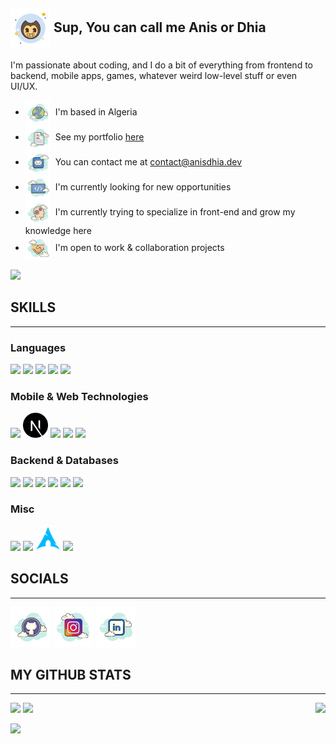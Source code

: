 ##  <img align="center" src="./svgs/icons8-bendy.svg" height="64" /> Sup, You can call me Anis or Dhia 

I'm passionate about coding, and I do a bit of everything from frontend to backend, mobile apps, games, whatever weird low-level stuff or even UI/UX.

*   <img align="center" src="./svgs/icons8-globe.svg" height="40"/>  I'm based in Algeria
*   <img align="center" src="./svgs/icons8-portfolio.svg" height="40"/>  See my portfolio [here](https://anisdhia.dev/)
*   <img align="center" src="./svgs/icons8-email.svg" height="40"/>  You can contact me at [contact@anisdhia.dev](mailto:contact@anisdhia.dev)
*   <img align="center" src="./svgs/icons8-programming-flag.svg" height="40"/>  I'm currently looking for new opportunities
*   <img align="center" src="./svgs/icons8-learning.svg" height="40"/>  I'm currently trying to specialize in front-end and grow my knowledge here
*   <img align="center" src="./svgs/icons8-handshake.svg" height="40"/>  I'm open to work & collaboration projects

<a href="https://www.github.com/anisdhia" target="_blank" rel="noreferrer"><img
src="https://img.shields.io/github/followers/anisdhia?logo=github&style=for-the-badge&color=0891b2&labelColor=1c1917" /></a>

## SKILLS
------------------------
### Languages
[<code><img height="40" src="https://img.icons8.com/?size=100&id=uJM6fQYqDaZK&format=png&color=000000"></code>]()
[<code><img height="40" src="https://img.icons8.com/?size=100&id=108784&format=png&color=000000"></code>]()
[<code><img height="40" src="https://img.icons8.com/color/48/000000/dart.png"></code>](https://dart.dev)
[<code><img height="40" src="https://img.icons8.com/color/48/000000/c-plus-plus-logo.png"></code>]()
[<code><img height="40" src="https://img.icons8.com/color/452/c-programming.png"></code>]()
### Mobile & Web Technologies
[<code><img height="40" src="https://img.icons8.com/?size=100&id=asWSSTBrDlTW&format=png&color=000000"></code>](https://react.dev)
[<code><img height="40" src="./svgs/nextjs.svg" height="24" target="_blank"/></code>](https://nextjs.org)
[<code><img height="40" src="https://img.icons8.com/color/48/000000/flutter.png"></code>](https://flutter.dev)
[<code><img height="40" src="https://img.icons8.com/?size=100&id=eETV3RNHVrWA&format=png&color=000000"></code>](https://vuejs.org)
[<code><img height="40" src="https://img.icons8.com/?size=100&id=jD-fJzVguBmw&format=png&color=000000"></code>](https://redux-toolkit.js.org/)
### Backend & Databases
[<code><img height="40" target="_blank" src="https://img.icons8.com/color/48/000000/firebase.png"></code>](https://firebase.google.com)
[<code><img height="40" target="_blank" src="https://raw.githubusercontent.com/danielcranney/readme-generator/main/public/icons/skills/appwrite-colored.svg"></code>](https://appwrite.io)
[<code><img height="40" target="_blank" src="https://img.icons8.com/?size=100&id=sH0rW2TvYdr9&format=png&color=000000"></code>](https://supabase.com/)
[<code><img height="40" target="_blank" src="https://img.icons8.com/fluency/48/000000/mysql-logo.png"></code>](https://www.mysql.com)
[<code><img height="40" target="_blank" src="https://img.icons8.com/?size=100&id=38561&format=png&color=000000"></code>](https://www.mysql.com)
[<code><img height="40" target="_blank" src="https://img.icons8.com/?size=100&id=bosfpvRzNOG8&format=png&color=000000"/></code>](https://www.mongodb.com)
### Misc
[<code><img height="40" src="https://img.icons8.com/color/48/000000/figma--v1.png"></code>](https://www.figma.com)
[<code><img height="40" src="https://img.icons8.com/color/48/000000/git.png"></code>](https://git-scm.com)
[<code><img height="40" src="./svgs/icons8-arch-linux.svg"></code>](https://archlinux.org)
[<code><img height="40" src="https://img.icons8.com/color/48/000000/docker.png"></code>](https://app.docker.com)

## SOCIALS
------------------------

<p align="left">
<a href="https://www.github.com/anisdhia" target="_blank" rel="noreferrer"><img src="./svgs/icons8-github.svg" height="64" /></a>
<a href="http://www.instagram.com/anis__3d" target="_blank" rel="noreferrer"><img src="./svgs/icons8-instagram.svg" height="64" /></a>
<a href="https://www.linkedin.com/in/anisdhia" target="_blank" rel="noreferrer"><img src="./svgs/icons8-linked-in.svg" height="64" /></a>
</p>
<!-- <a href="https://www.buymeacoffee.com/anisdhia" target="_blank"><img src="https://www.buymeacoffee.com/assets/img/custom_images/orange_img.png" alt="Buy Me A Coffee" style="height: 41px !important;width: 174px !important;box-shadow: 0px 3px 2px 0px rgba(190, 190, 190, 0.5) !important;-webkit-box-shadow: 0px 3px 2px 0px rgba(190, 190, 190, 0.5) !important;" ></a> -->

## <b>MY GITHUB STATS</b>
------------------------

<div>
    <img src="https://github-readme-stats.vercel.app/api?username=AnisDhia&count_private=true&show_icons=true&theme=codeSTACKr&include_all_commits=true"/>
    <img align="right" src="https://github-readme-stats.vercel.app/api/top-langs/?username=AnisDhia&theme=codeSTACKr&langs_count=8"/>    
    <img src="https://github-readme-streak-stats.herokuapp.com?user=AnisDhia&date_format=M%20j%5B%2C%20Y%5D&stroke=ff652f&border=0c1a25&background=09131b&ring=ff652f&fire=ffe400&currStreakNum=ffffff&sideNums=ffffff&currStreakLabel=ff652f&sideLabels=ff652f&dates=ffffff"/>
</div>

[![](https://visitcount.itsvg.in/api?id=anisdhia&icon=5&color=6)](https://visitcount.itsvg.in)
